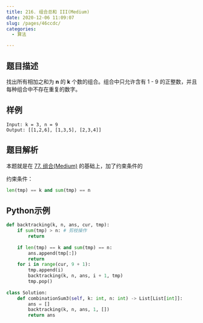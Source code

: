 ```yaml
---
title: 216. 组合总和 III(Medium)
date: 2020-12-06 11:09:07
slug: /pages/46ccdc/
categories: 
  - 算法

---
```


## 题目描述

找出所有相加之和为 **n** 的 **k** 个数的组合。组合中只允许含有 1 - 9 的正整数，并且每种组合中不存在重复的数字。

## 样例

```
Input: k = 3, n = 9
Output: [[1,2,6], [1,3,5], [2,3,4]]
```

## 题目解析

本题就是在  [77. 组合(Medium)](pages/d99a0a/) 的基础上，加了约束条件的

约束条件：

```python
len(tmp) == k and sum(tmp) == n
```

## Python示例

```python
def backtracking(k, n, ans, cur, tmp):
    if sum(tmp) > n: # 剪枝操作
        return 
    
    if len(tmp) == k and sum(tmp) == n:
        ans.append(tmp[:])
        return 
    for i in range(cur, 9 + 1):
        tmp.append(i)
        backtracking(k, n, ans, i + 1, tmp)
        tmp.pop()
    
class Solution:
    def combinationSum3(self, k: int, n: int) -> List[List[int]]:
        ans = []
        backtracking(k, n, ans, 1, [])
        return ans
```

